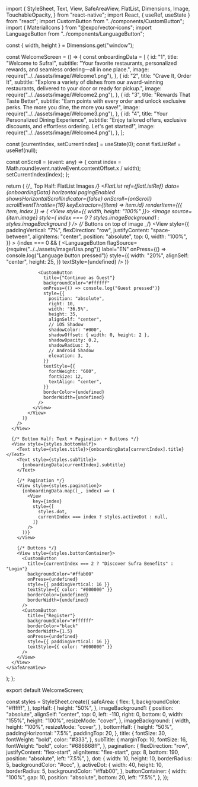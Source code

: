 import {
StyleSheet,
Text,
View,
SafeAreaView,
FlatList,
Dimensions,
Image,
TouchableOpacity,
} from "react-native";
import React, { useRef, useState } from "react";
import CustomButton from "../components/CustomButton";
import { MaterialIcons } from "@expo/vector-icons";
import LanguageButton from "../components/LanguageButton";

const { width, height } = Dimensions.get("window");

const WelcomeScreen = () => {
const onboardingData = [
{
id: "1",
title: "Welcome to Sufra!",
subtitle:
"Your favorite restaurants, personalized rewards, and seamless ordering—all in one place.",
image: require("../../assets/image/Welcome1.png"),
},
{
id: "2",
title: "Crave It, Order It",
subtitle:
"Explore a variety of dishes from our award-winning restaurants, delivered to your door or ready for pickup.",
image: require("../../assets/image/Welcome2.png"),
},
{
id: "3",
title: "Rewards That Taste Better",
subtitle:
"Earn points with every order and unlock exclusive perks. The more you dine, the more you save!",
image: require("../../assets/image/Welcome3.png"),
},
{
id: "4",
title: "Your Personalized Dining Experience",
subtitle:
"Enjoy tailored offers, exclusive discounts, and effortless ordering. Let's get started!",
image: require("../../assets/image/Welcome4.png"),
},
];

const [currentIndex, setCurrentIndex] = useState(0);
const flatListRef = useRef<FlatList>(null);

const onScroll = (event: any) => {
const index = Math.round(event.nativeEvent.contentOffset.x / width);
setCurrentIndex(index);
};

return (
<SafeAreaView style={styles.safeArea}>
{/_ Top Half: FlatList Images _/}
<View style={styles.topHalf}>
<FlatList
ref={flatListRef}
data={onboardingData}
horizontal
pagingEnabled
showsHorizontalScrollIndicator={false}
onScroll={onScroll}
scrollEventThrottle={16}
keyExtractor={(item) => item.id}
renderItem={({ item, index }) => (
<View style={{ width, height: "100%" }}>
<Image
source={item.image}
style={
index === 0 ? styles.imageBackground1 : styles.imageBackground
}
/>
{/_ Buttons on top of image _/}
<View
style={{
                  paddingVertical: "7%",
                  flexDirection: "row",
                  justifyContent: "space-between",
                  alignItems: "center",
                  position: "absolute",
                  top: 0,
                  width: "100%",
                }} >
{index === 0 && (
<LanguageButton
flagSource={require("../../assets/image/Usa.png")}
label="EN"
onPress={() => console.log("Language button pressed")}
style={{
                      width: "20%",
                      alignSelf: "center",
                      height: 25,
                    }}
textStyle={undefined}
/>
)}

                <CustomButton
                  title={"Continue as Guest"}
                  backgroundColor="#ffffff"
                  onPress={() => console.log("Guest pressed")}
                  style={{
                    position: "absolute",
                    right: 10,
                    width: "36.5%",
                    height: 35,
                    alignSelf: "center",
                    // iOS Shadow
                    shadowColor: "#000",
                    shadowOffset: { width: 0, height: 2 },
                    shadowOpacity: 0.2,
                    shadowRadius: 3,
                    // Android Shadow
                    elevation: 3,
                  }}
                  textStyle={{
                    fontWeight: "600",
                    fontSize: 12,
                    textAlign: "center",
                  }}
                  borderColor={undefined}
                  borderWidth={undefined}
                />
              </View>
            </View>
          )}
        />
      </View>

      {/* Bottom Half: Text + Pagination + Buttons */}
      <View style={styles.bottomHalf}>
        <Text style={styles.title}>{onboardingData[currentIndex].title}</Text>
        <Text style={styles.subTitle}>
          {onboardingData[currentIndex].subtitle}
        </Text>

        {/* Pagination */}
        <View style={styles.pagination}>
          {onboardingData.map((_, index) => (
            <View
              key={index}
              style={[
                styles.dot,
                currentIndex === index ? styles.activeDot : null,
              ]}
            />
          ))}
        </View>

        {/* Buttons */}
        <View style={styles.buttonContainer}>
          <CustomButton
            title={currentIndex === 2 ? "Discover Sufra Benefits" : "Login"}
            backgroundColor="#ffab00"
            onPress={undefined}
            style={{ paddingVertical: 16 }}
            textStyle={{ color: "#000000" }}
            borderColor={undefined}
            borderWidth={undefined}
          />
          <CustomButton
            title={"Register"}
            backgroundColor="#ffffff"
            borderColor="black"
            borderWidth={1.5}
            onPress={undefined}
            style={{ paddingVertical: 16 }}
            textStyle={{ color: "#000000" }}
          />
        </View>
      </View>
    </SafeAreaView>

);
};

export default WelcomeScreen;

const styles = StyleSheet.create({
safeArea: {
flex: 1,
backgroundColor: "#ffffff",
},
topHalf: {
height: "50%",
},
imageBackground1: {
position: "absolute",
alignSelf: "center",
top: 0,
left: -110,
right: 0,
bottom: 0,
width: "155%",
height: "100%",
resizeMode: "cover",
},
imageBackground: {
width,
height: "100%",
resizeMode: "cover",
},
bottomHalf: {
height: "50%",
paddingHorizontal: "7.5%",
paddingTop: 20,
},
title: {
fontSize: 30,
fontWeight: "bold",
color: "#333",
},
subTitle: {
marginTop: 10,
fontSize: 16,
fontWeight: "bold",
color: "#686868ff",
},
pagination: {
flexDirection: "row",
justifyContent: "flex-start",
alignItems: "flex-start",
gap: 8,
bottom: 190,
position: "absolute",
left: "7.5%",
},
dot: {
width: 10,
height: 10,
borderRadius: 5,
backgroundColor: "#ccc",
},
activeDot: {
width: 40,
height: 10,
borderRadius: 5,
backgroundColor: "#ffab00",
},
buttonContainer: {
width: "100%",
gap: 10,
position: "absolute",
bottom: 20,
left: "7.5%",
},
});
